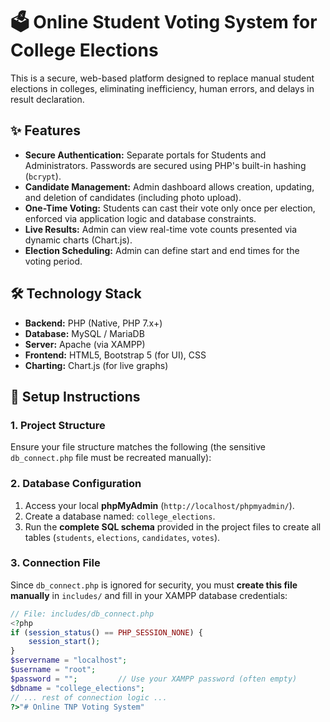 # 🗳️ Online Student Voting System for College Elections

This is a secure, web-based platform designed to replace manual student elections in colleges, eliminating inefficiency, human errors, and delays in result declaration.

## ✨ Features

* **Secure Authentication:** Separate portals for Students and Administrators. Passwords are secured using PHP's built-in hashing (`bcrypt`).
* **Candidate Management:** Admin dashboard allows creation, updating, and deletion of candidates (including photo upload).
* **One-Time Voting:** Students can cast their vote only once per election, enforced via application logic and database constraints.
* **Live Results:** Admin can view real-time vote counts presented via dynamic charts (Chart.js).
* **Election Scheduling:** Admin can define start and end times for the voting period.

## 🛠️ Technology Stack

* **Backend:** PHP (Native, PHP 7.x+)
* **Database:** MySQL / MariaDB
* **Server:** Apache (via XAMPP)
* **Frontend:** HTML5, Bootstrap 5 (for UI), CSS
* **Charting:** Chart.js (for live graphs)

## 🚀 Setup Instructions

### 1. Project Structure

Ensure your file structure matches the following (the sensitive `db_connect.php` file must be recreated manually):
### 2. Database Configuration

1.  Access your local **phpMyAdmin** (`http://localhost/phpmyadmin/`).
2.  Create a database named: `college_elections`.
3.  Run the **complete SQL schema** provided in the project files to create all tables (`students`, `elections`, `candidates`, `votes`).

### 3. Connection File

Since `db_connect.php` is ignored for security, you must **create this file manually** in `includes/` and fill in your XAMPP database credentials:

```php
// File: includes/db_connect.php
<?php
if (session_status() == PHP_SESSION_NONE) {
    session_start();
}
$servername = "localhost";
$username = "root";     
$password = "";         // Use your XAMPP password (often empty)
$dbname = "college_elections"; 
// ... rest of connection logic ...
?>"# Online TNP Voting System" 
